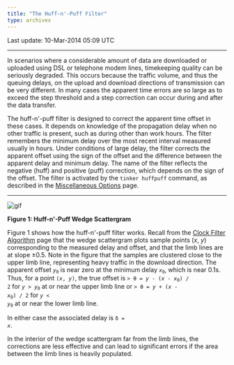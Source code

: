 ```yaml
---
title: "The Huff-n'-Puff Filter"
type: archives
---
```


Last update: 10-Mar-2014 05:09 UTC

* * *

In scenarios where a considerable amount of data are downloaded or uploaded using DSL or telephone modem lines, timekeeping quality can be seriously degraded. This occurs because the traffic volume, and thus the queuing delays, on the upload and download directions of transmission can be very different. In many cases the apparent time errors are so large as to exceed the step threshold and a step correction can occur during and after the data transfer.

The huff-n'-puff filter is designed to correct the apparent time offset in these cases. It depends on knowledge of the propagation delay when no other traffic is present, such as during other than work hours. The filter remembers the minimum delay over the most recent interval measured usually in hours. Under conditions of large delay, the filter corrects the apparent offset using the sign of the offset and the difference between the apparent delay and minimum delay. The name of the filter reflects the negative (huff) and positive (puff) correction, which depends on the sign of the offset. The filter is activated by the <code>tinker huffpuff</code> command, as described in the [Miscellaneous Options](/documentation/4.2.8-series/miscopt/) page.

* * *

![gif](/documentation/pic/flt4.gif)

**Figure 1: Huff-n'-Puff Wedge Scattergram**

Figure 1 shows how the huff-n'-puff filter works. Recall from the [Clock Filter Algorithm](/documentation/4.2.8-series/filter/) page that the wedge scattergram plots sample points (_x_, _y_) corresponding to the measured delay and offset, and that the limb lines are at slope ±0.5. Note in the figure that the samples are clustered close to the upper limb line, representing heavy traffic in the download direction. The apparent offset <code>_y_<sub>0</sub></code> is near zero at the minimum delay <code>_x_<sub>0</sub></code>, which is near 0.1s. Thus, for a point <code>(_x_, _y_)</code>, the true offset is <code>\> θ = _y_ - (_x_ - _x_<sub>0</sub>) / 2</code> for <code>_y_ > _y_<sub>0</sub></code> at or near the upper limb line or <code>\> θ = _y_ + (_x_ - _x_<sub>0</sub>) / 2</code> for <code>_y_ < _y_<sub>0</sub></code> at or near the lower limb line.

In either case the associated delay is <code>δ = _x_</code>.

In the interior of the wedge scattergram far from the limb lines, the corrections are less effective and can lead to significant errors if the area between the limb lines is heavily populated.
